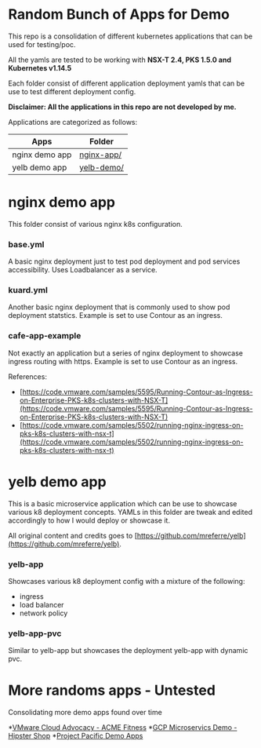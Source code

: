 # Random Bunch of Apps for Demo
This repo is a consolidation of different kubernetes applications that can be used for testing/poc.

All the yamls are tested to be working with **NSX-T 2.4, PKS 1.5.0 and Kubernetes v1.14.5**

Each folder consist of different application deployment yamls that can be use to test different deployment config.

**Disclaimer: All the applications in this repo are not developed by me.**

Applications are categorized as follows:

| Apps | Folder |
| ------ | ------ |
| nginx demo app | [nginx-app/](https://github.com/Physium/temp-pks-demo/tree/master/nginx-app) |
| yelb demo app | [yelb-demo/](https://github.com/Physium/temp-pks-demo/tree/master/yelb-demo) |

# nginx demo app
This folder consist of various nginx k8s configuration.

### base.yml
A basic nginx deployment just to test pod deployment and pod services accessibility.
Uses Loadbalancer as a service.

### kuard.yml
Another basic nginx deployment that is commonly used to show pod deployment statstics.
Example is set to use Contour as an ingress.

### cafe-app-example
Not exactly an application but a series of nginx deployment to showcase ingress routing with https.
Example is set to use Contour as an ingress.

References:
* [https://code.vmware.com/samples/5595/Running-Contour-as-Ingress-on-Enterprise-PKS-k8s-clusters-with-NSX-T](https://code.vmware.com/samples/5595/Running-Contour-as-Ingress-on-Enterprise-PKS-k8s-clusters-with-NSX-T)
* [https://code.vmware.com/samples/5502/running-nginx-ingress-on-pks-k8s-clusters-with-nsx-t](https://code.vmware.com/samples/5502/running-nginx-ingress-on-pks-k8s-clusters-with-nsx-t)

# yelb demo app
This is a basic microservice application which can be use to showcase various k8 deployment concepts. 
YAMLs in this folder are tweak and edited accordingly to how I would deploy or showcase it.

All original content and credits goes to [https://github.com/mreferre/yelb](https://github.com/mreferre/yelb).

### yelb-app
Showcases various k8 deployment config with a mixture of the following:
* ingress
* load balancer
* network policy

### yelb-app-pvc
Similar to yelb-app but showcases the deployment yelb-app with dynamic pvc.

# More randoms apps - Untested
Consolidating more demo apps found over time

*[VMware Cloud Advocacy - ACME Fitness](https://github.com/vmwarecloudadvocacy/acme_fitness_demo)
*[GCP Microservics Demo - Hipster Shop](https://github.com/GoogleCloudPlatform/microservices-demo)
*[Project Pacific Demo Apps](https://github.com/dstamen/Kubernetes/tree/master/demo-applications)
